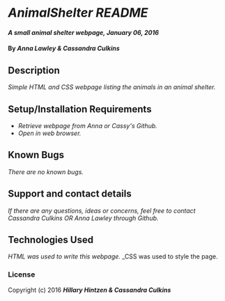 # _AnimalShelter README_

#### _A small animal shelter webpage, January 06, 2016_

#### By _**Anna Lawley & Cassandra Culkins**_

## Description

_Simple HTML and CSS webpage listing the animals in an animal shelter._

## Setup/Installation Requirements

* _Retrieve webpage from Anna or Cassy's Github._
* _Open in web browser._

## Known Bugs

_There are no known bugs._

## Support and contact details

_If there are any questions, ideas or concerns, feel free to contact Cassandra Culkins OR Anna Lawley through Github._

## Technologies Used

_HTML was used to write this webpage._
_CSS was used to style the page.

### License

Copyright (c) 2016 **_Hillary Hintzen & Cassandra Culkins_**
